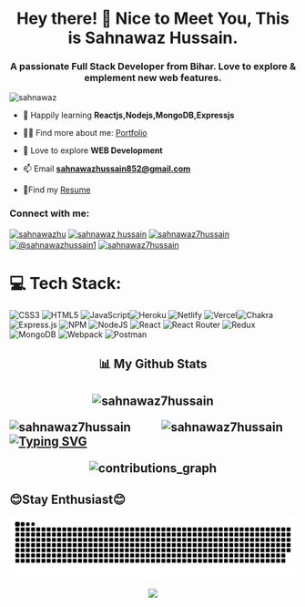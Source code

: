 <h1 align="center">Hey there! 👋 Nice to Meet You, This is Sahnawaz Hussain.</h1>
<h3 align="center">A passionate Full Stack Developer from Bihar. Love to explore & emplement new web features.</h3>

<img src="https://user-images.githubusercontent.com/101489367/192368824-baa4c5d8-9c07-4392-976f-dc78453f85fc.gif" alt="sahnawaz" />




- 🌱 Happily learning **Reactjs,Nodejs,MongoDB,Expressjs**

- 👨‍💻 Find more about me: <a href="https://sahnawaz7hussain.github.io" target="_blank" >Portfolio</a>


- 🎈 Love to explore  **WEB Development**

- 📫 Email **sahnawazhussain852@gmail.com**

- 📃Find my <a target="_blank" href="https://drive.google.com/file/d/1BWoSLBpHKFxYBiQAKRW2U7Z5fFSWVzHN/view?usp=sharing" >Resume</a>
<h3 align="left">Connect with me:</h3>
<p align="left">
<a href="https://twitter.com/sahnawazhu" target="blank"><img align="center" src="https://raw.githubusercontent.com/rahuldkjain/github-profile-readme-generator/master/src/images/icons/Social/twitter.svg" alt="sahnawazhu" height="30" width="40" /></a>
<a href="https://linkedin.com/in/sahnawaz hussain" target="blank"><img align="center" src="https://raw.githubusercontent.com/rahuldkjain/github-profile-readme-generator/master/src/images/icons/Social/linked-in-alt.svg" alt="sahnawaz hussain" height="30" width="40" /></a>
<a href="https://codesandbox.com/sahnawaz7hussain" target="blank"><img align="center" src="https://raw.githubusercontent.com/rahuldkjain/github-profile-readme-generator/master/src/images/icons/Social/codesandbox.svg" alt="sahnawaz7hussain" height="30" width="40" /></a>
<a href="https://www.hackerrank.com/sahnawazhussain1" target="blank"><img align="center" src="https://raw.githubusercontent.com/rahuldkjain/github-profile-readme-generator/master/src/images/icons/Social/hackerrank.svg" alt="@sahnawazhussain1" height="30" width="40" /></a>
<a href="https://www.leetcode.com/sahnawaz7hussain" target="blank"><img align="center" src="https://raw.githubusercontent.com/rahuldkjain/github-profile-readme-generator/master/src/images/icons/Social/leet-code.svg" alt="sahnawaz7hussain" height="30" width="40" /></a>
</p>

# 💻 Tech Stack:
![CSS3](https://img.shields.io/badge/css3-%231572B6.svg?style=for-the-badge&logo=css3&logoColor=white) ![HTML5](https://img.shields.io/badge/html5-%23E34F26.svg?style=for-the-badge&logo=html5&logoColor=white) ![JavaScript](https://img.shields.io/badge/javascript-%23323330.svg?style=for-the-badge&logo=javascript&logoColor=%23F7DF1E)![Heroku](https://img.shields.io/badge/heroku-%23430098.svg?style=for-the-badge&logo=heroku&logoColor=white) ![Netlify](https://img.shields.io/badge/netlify-%23000000.svg?style=for-the-badge&logo=netlify&logoColor=#00C7B7) ![Vercel](https://img.shields.io/badge/vercel-%23000000.svg?style=for-the-badge&logo=vercel&logoColor=white)![Chakra](https://img.shields.io/badge/chakra-%234ED1C5.svg?style=for-the-badge&logo=chakraui&logoColor=white) ![Express.js](https://img.shields.io/badge/express.js-%23404d59.svg?style=for-the-badge&logo=express&logoColor=%2361DAFB) ![NPM](https://img.shields.io/badge/NPM-%23000000.svg?style=for-the-badge&logo=npm&logoColor=white) ![NodeJS](https://img.shields.io/badge/node.js-6DA55F?style=for-the-badge&logo=node.js&logoColor=white) ![React](https://img.shields.io/badge/react-%2320232a.svg?style=for-the-badge&logo=react&logoColor=%2361DAFB) ![React Router](https://img.shields.io/badge/React_Router-CA4245?style=for-the-badge&logo=react-router&logoColor=white) ![Redux](https://img.shields.io/badge/redux-%23593d88.svg?style=for-the-badge&logo=redux&logoColor=white) ![MongoDB](https://img.shields.io/badge/MongoDB-%234ea94b.svg?style=for-the-badge&logo=mongodb&logoColor=white) ![Webpack](https://img.shields.io/badge/webpack-%238DD6F9.svg?style=for-the-badge&logo=webpack&logoColor=black) ![Postman](https://img.shields.io/badge/Postman-FF6C37?style=for-the-badge&logo=postman&logoColor=white)
</div>
<h2 align="center"> 📊 My Github Stats<h2>

<p align="center" ><img align="center" src="https://github-readme-stats.vercel.app/api/top-langs?username=sahnawaz7hussain&show_icons=true&locale=en&layout=compact&theme=radical" alt="sahnawaz7hussain" /></p>
  
<!--   <div>   -->
<p><img align="left" width="47%"  src="https://github-readme-stats.vercel.app/api?username=sahnawaz7hussain&show_icons=true&locale=en&theme=radical" alt="sahnawaz7hussain" /></p>
<img align="right" width="47%" src="https://github-readme-streak-stats.herokuapp.com/?user=sahnawaz7hussain&theme=radical" alt="sahnawaz7hussain" />
<!-- </div> -->
 
 <div>
<a href="https://git.io/typing-svg"><img src="https://readme-typing-svg.herokuapp.com?font=Fira+Code&pause=1000&color=C21FF7&width=435&lines=My+Contribution+Graph!" alt="Typing SVG" /></a></div>
  <p align="center" >
  <img width="auto" align="center" src="https://github-profile-summary-cards.vercel.app/api/cards/profile-details?username=sahnawaz7hussain&theme=radical" alt="contributions_graph" />
     <!-- <img width="auto" src="https://activity-graph.herokuapp.com/graph?username=Sahnawaz7hussain&bg_color=01000a&color=6d5f6c&line=703e6c&point=b62b2b&area=true&hide_border=true)](https://github.com/ashutosh00710/github-readme-activity-graph" alt="contributions_graph" /> -->
  </p>


<!-----------------------graph--------------->
  <h2>😊Stay Enthusiast😊</h2>
<div align="center">
  <a href="https://www.linkedin.com/in/sahnawaz-07-hussain/"> 
  <img  src="https://github.com/1999AZZAR/1999AZZAR/blob/main/resources/img/grid-snake.svg" alt="snake" /></a>
</div>

<p align="center"> 
       <!-- <img src="https://raw.githubusercontent.com/mayhemantt/mayhemantt/Update/svg/Bottom.svg" alt="Github Stats" /> -->
        <img  src="https://raw.githubusercontent.com/Trilokia/Trilokia/379277808c61ef204768a61bbc5d25bc7798ccf1/bottom_header.svg" /> 
</p>

